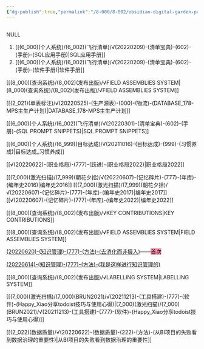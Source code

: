 ```yaml
---
{"dg-publish":true,"permalink":"/8-000/8-002/obsidian-digital-garden-publish/","tags":"gardenEntry","dgHomeLink":true,"dgPassFrontmatter":false}
---
```



```toc
```







NULL

1. [[(6_000)(个人系统)/(6_002)(飞行清单)/√(20220209)-(清单宝典)-(602)-(手册)-(SQL应用手册)|SQL应用手册]]
2. [[(6_000)(个人系统)/(6_002)(飞行清单)/√(20220209)-(清单宝典)-(602)-(手册)-(软件手册)|软件手册]]


[[(8_000)(查询系统)/(8_002)(发布出版)/√FIELD ASSEMBLIES SYSTEM|(8_000)(查询系统)/(8_002)(发布出版)/√FIELD ASSEMBLIES SYSTEM]]




[[(2_021)(单表标注)/√(20220525)-(生产源表)-(000)-(物流)-(DATABASE_178-MPS主生产计划)|DATABASE_178-MPS主生产计划]]




[[(6_000)(个人系统)/(6_002)(飞行清单)/√(20220301)-(清单宝典)-(602)-(手册)-(SQL PROMPT SNIPPETS)|SQL PROMPT SNIPPETS]]




[[(6_000)(个人系统)/(6_999)(目标达成)/√(20211016)-(目标达成)-(999)-(习惯养成)|目标达成_习惯养成]]

[[√(20220622)-(职业格局)-(777)-(跃进)-(职业格局2022)|职业格局2022]]


[[(7_000)(激光扫描)/(7_999)(朝花夕拾)/√(20220607)-(记忆碎片)-(777)-(年库)-(编年史2016)|编年史2016]]
[[(7_000)(激光扫描)/(7_999)(朝花夕拾)/√(20220607)-(记忆碎片)-(777)-(年库)-(编年史2017)|编年史2017]]
[[√(20220607)-(记忆碎片)-(777)-(年库)-(编年史2022)|编年史2022]]


[[(8_000)(查询系统)/(8_002)(发布出版)/√KEY CONTRIBUTIONS|KEY CONTRIBUTIONS]]

[[(8_000)(查询系统)/(8_002)(发布出版)/√FIELD ASSEMBLIES SYSTEM|FIELD ASSEMBLIES SYSTEM]]

[(20220620)-(知识管理)-(777)-(方法)-(去消化而非摄入)](https://obsius.site/0r6n4s362t3s2b5x103e)——<mark style="background: #FF5582A6;">首次</mark> 

[(20220614)-(知识管理)-(777)-(方法)-(我是这样进行知识管理的)](https://obsius.site/222o5h3m6b715g664a5b)


[[(8_000)(查询系统)/(8_002)(发布出版)/√LABELLING SYSTEM|LABELLING SYSTEM]]


[[(7_000)(激光扫描)/(7_000)(BRUN2021)/√(20211213)-(工具搭建)-(777)-(软件)-(Happy_Xiao分享todoist技巧与使用心得)|(7_000)(激光扫描)/(7_000)(BRUN2021)/√(20211213)-(工具搭建)-(777)-(软件)-(Happy_Xiao分享todoist技巧与使用心得)]]

[[(2_022)(数据质量)/√(20220622)-(数据质量)-(222)-(方法)-(从BI项目的失败看到数据治理的重要性)|从BI项目的失败看到数据治理的重要性]]